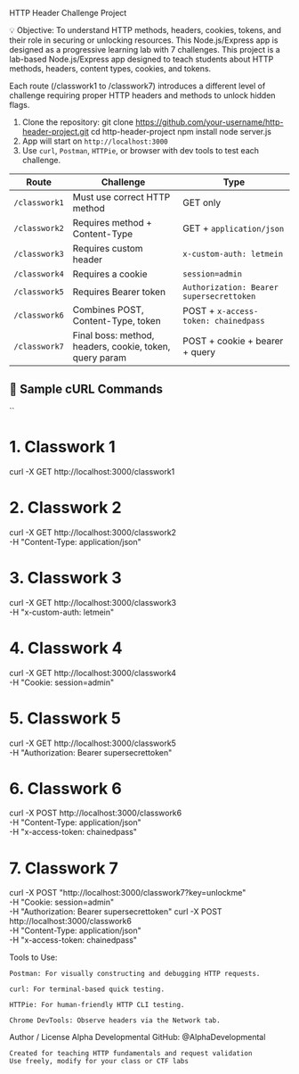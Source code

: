 HTTP Header Challenge Project

💡 Objective:
To understand HTTP methods, headers, cookies, tokens, and their role in securing or unlocking resources. This Node.js/Express app is designed as a progressive learning lab with 7 challenges.
This project is a lab-based Node.js/Express app designed to teach students about HTTP methods, headers, content types, cookies, and tokens.


Each route (/classwork1 to /classwork7) introduces a different level of challenge requiring proper HTTP headers and methods to unlock hidden flags.
1. Clone the repository:
    git clone https://github.com/your-username/http-header-project.git
    cd http-header-project
    npm install
    node server.js
2. App will start on `http://localhost:3000`
3. Use `curl`, `Postman`, `HTTPie`, or browser with dev tools to test each challenge.


| Route         | Challenge                                               | Type                                     |
| ------------- | ------------------------------------------------------- | ---------------------------------------- |
| `/classwork1` | Must use correct HTTP method                            | GET only                                 |
| `/classwork2` | Requires method + Content-Type                          | GET + `application/json`                 |
| `/classwork3` | Requires custom header                                  | `x-custom-auth: letmein`                 |
| `/classwork4` | Requires a cookie                                       | `session=admin`                          |
| `/classwork5` | Requires Bearer token                                   | `Authorization: Bearer supersecrettoken` |
| `/classwork6` | Combines POST, Content-Type, token                      | POST + `x-access-token: chainedpass`     |
| `/classwork7` | Final boss: method, headers, cookie, token, query param | POST + cookie + bearer + query           |

## 🔢 Sample cURL Commands

``
# 1. Classwork 1
curl -X GET http://localhost:3000/classwork1

# 2. Classwork 2
curl -X GET http://localhost:3000/classwork2 \
  -H "Content-Type: application/json"

# 3. Classwork 3
curl -X GET http://localhost:3000/classwork3 \
  -H "x-custom-auth: letmein"

# 4. Classwork 4
curl -X GET http://localhost:3000/classwork4 \
  -H "Cookie: session=admin"

# 5. Classwork 5
curl -X GET http://localhost:3000/classwork5 \
  -H "Authorization: Bearer supersecrettoken"

# 6. Classwork 6
curl -X POST http://localhost:3000/classwork6 \
  -H "Content-Type: application/json" \
  -H "x-access-token: chainedpass"

# 7. Classwork 7
curl -X POST "http://localhost:3000/classwork7?key=unlockme" \
  -H "Cookie: session=admin" \
  -H "Authorization: Bearer supersecrettoken"
curl -X POST http://localhost:3000/classwork6 \
  -H "Content-Type: application/json" \
  -H "x-access-token: chainedpass"
  
 Tools to Use:

    Postman: For visually constructing and debugging HTTP requests.
    
    curl: For terminal-based quick testing.
    
    HTTPie: For human-friendly HTTP CLI testing.
    
    Chrome DevTools: Observe headers via the Network tab.

 Author / License
Alpha Developmental
GitHub: @AlphaDevelopmental

    Created for teaching HTTP fundamentals and request validation
    Use freely, modify for your class or CTF labs

